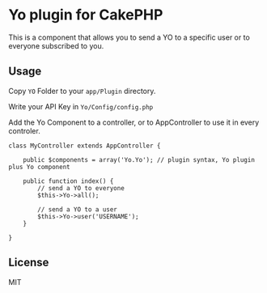 # Yo plugin for CakePHP

This is a component that allows you to send a YO to a specific user or to everyone subscribed to you.

## Usage
Copy `YO` Folder to your `app/Plugin` directory.

Write your API Key in `Yo/Config/config.php`

Add the Yo Component to a controller, or to AppController to use it in every controler.

```
class MyController extends AppController {

    public $components = array('Yo.Yo'); // plugin syntax, Yo plugin plus Yo component

    public function index() {
    	// send a YO to everyone
    	$this->Yo->all();

    	// send a YO to a user
    	$this->Yo->user('USERNAME');
    }

}
```

## License
MIT